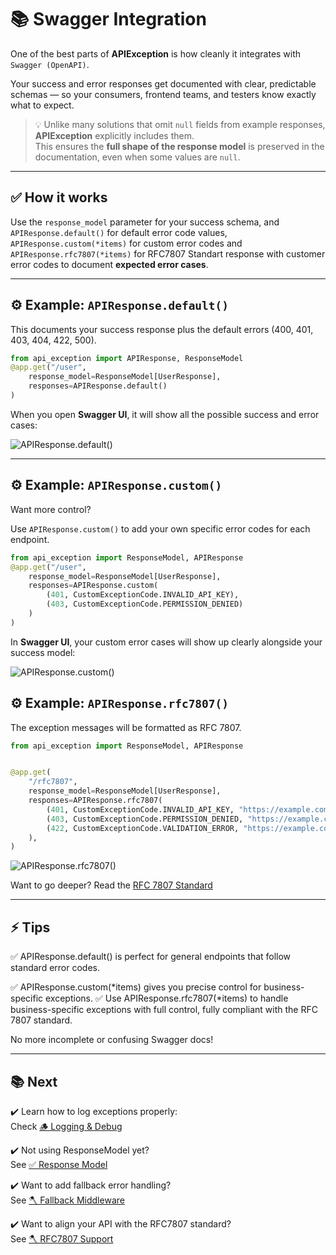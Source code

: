 # 📚 Swagger Integration

One of the best parts of **APIException** is how cleanly it integrates with `Swagger (OpenAPI)`.

Your success and error responses get documented with clear, predictable schemas — so your consumers, frontend teams, and testers know exactly what to expect.

> 💡 Unlike many solutions that omit `null` fields from example responses, **APIException** explicitly includes them.  
> This ensures the **full shape of the response model** is preserved in the documentation, even when some values are `null`.

--- 
## ✅ How it works

Use the `response_model` parameter for your success schema,
and `APIResponse.default()` for default error code values,
`APIResponse.custom(*items)` for custom error codes and
`APIResponse.rfc7807(*items)` for RFC7807 Standart response with customer error codes to document **expected error cases**.

---

## ⚙️ Example: `APIResponse.default()`

This documents your success response plus the default errors (400, 401, 403, 404, 422, 500).

```python
from api_exception import APIResponse, ResponseModel
@app.get("/user",
    response_model=ResponseModel[UserResponse],
    responses=APIResponse.default()
)
```

When you open **Swagger UI**, it will show all the possible success and error cases:

![APIResponse.default()](img_1.png)

---

## ⚙️ Example: `APIResponse.custom()`

Want more control?

Use `APIResponse.custom()` to add your own specific error codes for each endpoint.

```python
from api_exception import ResponseModel, APIResponse
@app.get("/user",
    response_model=ResponseModel[UserResponse],
    responses=APIResponse.custom(
        (401, CustomExceptionCode.INVALID_API_KEY),
        (403, CustomExceptionCode.PERMISSION_DENIED)
    )
)
```
In **Swagger UI**, your custom error cases will show up clearly alongside your success model:

![APIResponse.custom()](img_3.png)

## ⚙️ Example: `APIResponse.rfc7807()`

The exception messages will be formatted as RFC 7807.

```python
from api_exception import ResponseModel, APIResponse


@app.get(
    "/rfc7807",
    response_model=ResponseModel[UserResponse],
    responses=APIResponse.rfc7807(
        (401, CustomExceptionCode.INVALID_API_KEY, "https://example.com/errors/unauthorized", "/account/info"),
        (403, CustomExceptionCode.PERMISSION_DENIED, "https://example.com/errors/forbidden", "/admin/panel"),
        (422, CustomExceptionCode.VALIDATION_ERROR, "https://example.com/errors/unprocessable-entity", "/users/create")
    ),
)
```

![APIResponse.rfc7807()](img_2.png)

Want to go deeper? Read the [RFC 7807 Standard](rfc7807.md)

---

## ⚡ Tips

✅ APIResponse.default() is perfect for general endpoints that follow standard error codes.

✅ APIResponse.custom(*items) gives you precise control for business-specific exceptions.
✅ Use APIResponse.rfc7807(*items) to handle business-specific exceptions with full control, fully compliant with the RFC 7807 standard.

No more incomplete or confusing Swagger docs!

---

## 📚 Next

✔️ Learn how to log exceptions properly:  
Check [🪵 Logging & Debug](logging.md)

✔️ Not using ResponseModel yet?  
See [✅ Response Model](../usage/response_model.md)

✔️ Want to add fallback error handling?  
See [🪓 Fallback Middleware](../usage/fallback.md)

✔️ Want to align your API with the RFC7807 standard?  
See [🪓 RFC7807 Support](rfc7807.md)